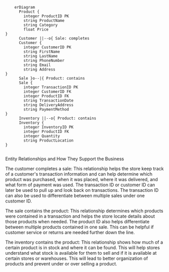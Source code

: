 ```mermaid
    erDiagram
      Product {
        integer ProductID PK
        string ProductName
        string Category
        float Price
}
      Customer ||--o{ Sale: completes
      Customer {
        integer CustomerID PK
        string FirstName
        string LastName
        string PhoneNumber 
        string Email 
        string Address 
}
      Sale }o--|{ Product: contains
      Sale {
        integer TransactionID PK
        integer CustomerID FK
        integer ProductID FK
        string TransactionDate
        string DeliveryAddress
        string PaymentMethod
}
      Inventory ||--o{ Product: contains
      Inventory {
        integer InventoryID PK
        integer ProductID FK
        integer Quantity
        string ProductLocation
}
  
```

Entity Relationships and How They Support the Business

The customer completes a sale: This relationship helps the store keep track of a customer's transaction information and can help determine which product was purchased, when it was placed, where it was delivered, and what form of payment was used. The transaction ID or customer ID can later be used to pull up and look back on transactions. The transaction ID can also be used to differentiate between multiple sales under one customer ID.

The sale contains the product: This relationship determines which products were contained in a transaction and helps the store locate details about those products when needed. The product ID also helps differentiate between multiple products contained in one sale. This can be helpful if customer service or returns are needed further down the line.

The inventory contains the product: This relationship shows how much of a certain product is in stock and where it can be found. This will help stores understand what stock is available for them to sell and if it is available at certain stores or warehouses. This will lead to better organization of products and prevent under or over selling a product.

